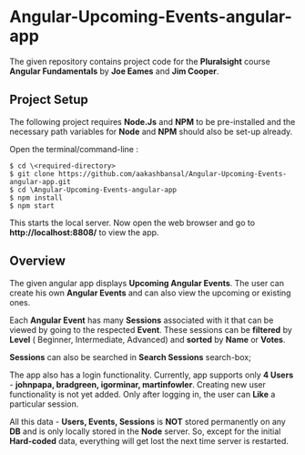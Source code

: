 # Angular-Upcoming-Events-angular-app
The given repository contains project code for the **Pluralsight** course **Angular Fundamentals** by **Joe Eames** and **Jim Cooper**.

## Project Setup

The following project requires **Node.Js** and **NPM** to be pre-installed and the necessary path variables for **Node** and **NPM** should also be set-up already.

Open the terminal/command-line :

```
$ cd \<required-directory>
$ git clone https://github.com/aakashbansal/Angular-Upcoming-Events-angular-app.git
$ cd \Angular-Upcoming-Events-angular-app
$ npm install
$ npm start
```

This starts the local server. Now open the web browser and go to **http://localhost:8808/** to view the app.

## Overview

The given angular app displays **Upcoming Angular Events**. The user can create his own **Angular Events** and can also view the upcoming or existing ones.

Each **Angular Event** has many **Sessions** associated with it that can be viewed by going to the respected **Event**. These sessions can be
**filtered** by **Level** ( Beginner, Intermediate, Advanced) 
and **sorted** by **Name** or **Votes**.

**Sessions** can also be searched in **Search Sessions** search-box;

The app also has a login functionality. Currently, app supports only **4 Users** - **johnpapa, bradgreen, igorminar, martinfowler**. Creating new user functionality is not yet added. Only after logging in, the user can **Like** a particular session.

All this data - **Users, Events, Sessions** is **NOT** stored permanently on any **DB** and is only locally stored in the **Node** server. So, except for the initial **Hard-coded** data, everything will get lost the next time server is restarted.




